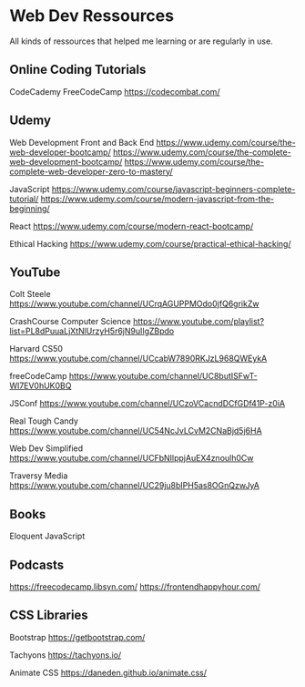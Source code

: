 # Web Dev Ressources
All kinds of ressources that helped me learning or are regularly in use.


## Online Coding Tutorials

CodeCademy
FreeCodeCamp
https://codecombat.com/


## Udemy

Web Development Front and Back End
https://www.udemy.com/course/the-web-developer-bootcamp/
https://www.udemy.com/course/the-complete-web-development-bootcamp/
https://www.udemy.com/course/the-complete-web-developer-zero-to-mastery/

JavaScript
https://www.udemy.com/course/javascript-beginners-complete-tutorial/
https://www.udemy.com/course/modern-javascript-from-the-beginning/

React
https://www.udemy.com/course/modern-react-bootcamp/

Ethical Hacking
https://www.udemy.com/course/practical-ethical-hacking/


## YouTube

Colt Steele
https://www.youtube.com/channel/UCrqAGUPPMOdo0jfQ6grikZw

CrashCourse Computer Science
https://www.youtube.com/playlist?list=PL8dPuuaLjXtNlUrzyH5r6jN9ulIgZBpdo

Harvard CS50
https://www.youtube.com/channel/UCcabW7890RKJzL968QWEykA

freeCodeCamp
https://www.youtube.com/channel/UC8butISFwT-Wl7EV0hUK0BQ

JSConf
https://www.youtube.com/channel/UCzoVCacndDCfGDf41P-z0iA

Real Tough Candy
https://www.youtube.com/channel/UC54NcJvLCvM2CNaBjd5j6HA

Web Dev Simplified
https://www.youtube.com/channel/UCFbNIlppjAuEX4znoulh0Cw

Traversy Media
https://www.youtube.com/channel/UC29ju8bIPH5as8OGnQzwJyA


## Books

Eloquent JavaScript


## Podcasts

https://freecodecamp.libsyn.com/
https://frontendhappyhour.com/


## CSS Libraries

Bootstrap
https://getbootstrap.com/

Tachyons
https://tachyons.io/

Animate CSS
https://daneden.github.io/animate.css/
